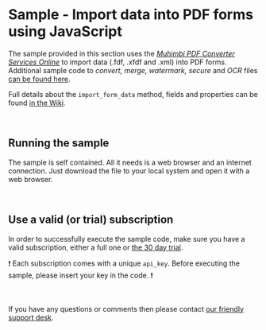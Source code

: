 # Sample - Import data into PDF forms using JavaScript

The sample provided in this section uses the [*Muhimbi PDF Converter Services Online*](https://github.com/Muhimbi/PDF-Converter-Services-Online) to import data (.fdf, .xfdf and .xml) into PDF forms.
Additional sample code to *convert, merge, watermark, secure* and *OCR* files [can be found here](../).

Full details about the `import_form_data` method, fields and properties can be found [in the Wiki](https://github.com/Muhimbi/PDF-Converter-Services-Online/wiki/API:-import_form_data).

<br>

## Running the sample

The sample is self contained. All it needs is a web browser and an internet connection. Just download the file to your local system and open it with a web browser.

<br>

## Use a valid (or trial) subscription

In order to successfully execute the sample code, make sure you have a valid subscription, either a full one or [the 30 day trial](https://support.muhimbi.com/hc/en-us/articles/115002816048-Getting-started-with-the-PDF-Converter-Services-Online).

:exclamation: Each subscription comes with a unique `api_key`. Before executing the sample, please insert your key in the code. :exclamation:


<br>

If you have any questions or comments then please contact [our friendly support desk](http://www.muhimbi-online.com/contact).
